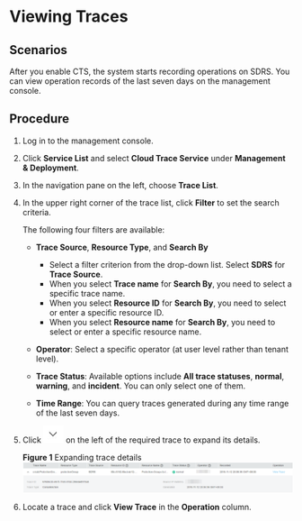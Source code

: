 # Viewing Traces<a name="sdrs_ug_cts_0002"></a>

## Scenarios<a name="en-us_topic_0107462582_section32511344104810"></a>

After you enable CTS, the system starts recording operations on SDRS. You can view operation records of the last seven days on the management console.

## Procedure<a name="en-us_topic_0107462582_section1473437092718"></a>

1.  Log in to the management console.
2.  Click  **Service List**  and select  **Cloud Trace Service**  under  **Management & Deployment**.
3.  In the navigation pane on the left, choose  **Trace List**.
4.  In the upper right corner of the trace list, click  **Filter**  to set the search criteria.

    The following four filters are available:

    -   **Trace Source**,  **Resource Type**, and  **Search By**
        -   Select a filter criterion from the drop-down list. Select  **SDRS**  for  **Trace Source**.
        -   When you select  **Trace name**  for  **Search By**, you need to select a specific trace name.
        -   When you select  **Resource ID**  for  **Search By**, you need to select or enter a specific resource ID.
        -   When you select  **Resource name**  for  **Search By**, you need to select or enter a specific resource name.

    -   **Operator**: Select a specific operator \(at user level rather than tenant level\).
    -   **Trace Status**: Available options include  **All trace statuses**,  **normal**,  **warning**, and  **incident**. You can only select one of them.
    -   **Time Range**: You can query traces generated during any time range of the last seven days.

5.  Click  ![](figures/viewing-traces-2.jpg)  on the left of the required trace to expand its details.

    **Figure  1**  Expanding trace details<a name="en-us_topic_0107462582_fig111431836194911"></a>  
    ![](figures/expanding-trace-details.png "expanding-trace-details")

6.  Locate a trace and click  **View Trace**  in the  **Operation**  column.

